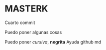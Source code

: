 # MASTERK

Cuarto commit

Puedo poner algunas cosas

Puedo poner *cursiva*, **negrita**
Ayuda github md

